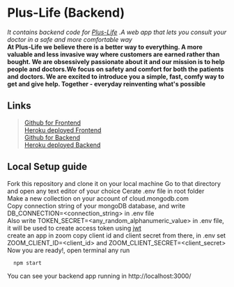 # Plus-Life (Backend)
*It contains backend code for [Plus-Life](https://github.com/RohitKumar-200/PlusLife_Frontend) .A web app that lets you consult your doctor in a safe and more comfortable way*  
**At Plus-Life we believe there is a better way to everything. A more valuable and less invasive way where customers are earned rather than bought. We are obsessively passionate about it and our mission is to help people and doctors.We focus on safety and comfort for both the patients and doctors. We are excited to introduce you a simple, fast, comfy way to get and give help. Together - everyday reinventing what's possible**  
## Links
> [Github for Frontend](https://github.com/RohitKumar-200/PlusLife_Frontend)  
> [Heroku deployed Frontend](http://plus-life.herokuapp.com/)  
> [Github for Backend](https://github.com/RohitKumar-200/PlusLife_Backend)  
> [Heroku deployed Backend](http://pluslife-api.herokuapp.com/)  
## Local Setup guide
Fork this repository and clone it on your local machine 
Go to that directory and open any text editor of your choice
Cerate .env file in root folder  
Make a new collection on your account of cloud.mongodb.com  
Copy connection string of your mongoDB database, and write DB_CONNECTION=<connection_string> in .env file  
Also write TOKEN_SECRET=<any_random_alphanumeric_value> in .env file, it will be used to create access token using [jwt](https://jwt.io/introduction/)  
create an app in zoom copy client id and client secret from there, in .env set ZOOM_CLIENT_ID=<client_id> and ZOOM_CLIENT_SECRET=<client_secret>
Now you are ready!, open terminal any run  
```
  npm start
```
You can see your backend app running in http://localhost:3000/

